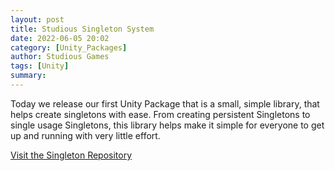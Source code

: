 ```yaml
---
layout: post
title: Studious Singleton System
date: 2022-06-05 20:02
category: [Unity_Packages]
author: Studious Games
tags: [Unity]
summary: 
---
```

 
 Today we release our first Unity Package that is a small, simple library, that helps create singletons with ease. From creating persistent Singletons to single usage Singletons, this library helps make it simple for everyone to get up and running with very little effort.

<a href="https://github.com/Studious-Games/SingletonSystem">Visit the Singleton Repository</a>
